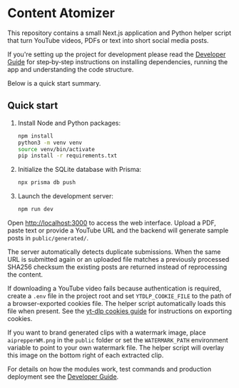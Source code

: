 # Content Atomizer

This repository contains a small Next.js application and Python helper script that turn YouTube videos, PDFs or text into short social media posts.

If you're setting up the project for development please read the [Developer Guide](./DEVELOPER_GUIDE.md) for step‑by‑step instructions on installing dependencies, running the app and understanding the code structure.

Below is a quick start summary.

## Quick start

1. Install Node and Python packages:
   ```bash
   npm install
   python3 -m venv venv
   source venv/bin/activate
   pip install -r requirements.txt
   ```
2. Initialize the SQLite database with Prisma:
   ```bash
   npx prisma db push
   ```
3. Launch the development server:
   ```bash
   npm run dev
   ```

Open [http://localhost:3000](http://localhost:3000) to access the web interface. Upload a PDF, paste text or provide a YouTube URL and the backend will generate sample posts in `public/generated/`.

The server automatically detects duplicate submissions. When the same URL is
submitted again or an uploaded file matches a previously processed SHA256
checksum the existing posts are returned instead of reprocessing the content.

If downloading a YouTube video fails because authentication is required, create
a `.env` file in the project root and set `YTDLP_COOKIE_FILE` to the path of a
browser-exported cookies file. The helper script automatically loads this file
when present. See the [yt-dlp cookies guide](https://github.com/yt-dlp/yt-dlp/wiki/FAQ#how-do-i-pass-cookies-to-yt-dlp)
for instructions on exporting cookies.

If you want to brand generated clips with a watermark image, place
`aiprepperWM.png` in the `public` folder or set the `WATERMARK_PATH`
environment variable to point to your own watermark file. The helper script will
overlay this image on the bottom right of each extracted clip.

For details on how the modules work, test commands and production deployment see the [Developer Guide](./DEVELOPER_GUIDE.md).
